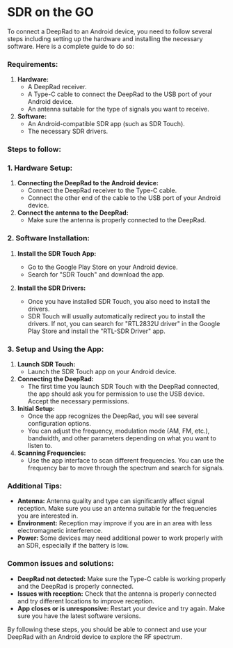 # SDR on the GO

To connect a DeepRad to an Android device, you need to follow several steps including setting up the hardware and installing the necessary software. Here is a complete guide to do so:

### Requirements:

1. **Hardware:**
    - A DeepRad receiver.
    - A Type-C cable to connect the DeepRad to the USB port of your Android device.
    - An antenna suitable for the type of signals you want to receive.
2. **Software:**
    - An Android-compatible SDR app (such as SDR Touch).
    - The necessary SDR drivers.

### Steps to follow:

### 1. Hardware Setup:

1. **Connecting the DeepRad to the Android device:**
    - Connect the DeepRad receiver to the Type-C cable.
    - Connect the other end of the cable to the USB port of your Android device.
2. **Connect the antenna to the DeepRad:**
    - Make sure the antenna is properly connected to the DeepRad.

### 2. Software Installation:

1. **Install the SDR Touch App:**
    - Go to the Google Play Store on your Android device.
    - Search for "SDR Touch" and download the app.

2. **Install the SDR Drivers:**
    - Once you have installed SDR Touch, you also need to install the drivers.
    - SDR Touch will usually automatically redirect you to install the drivers. If not, you can search for "RTL2832U driver" in the Google Play Store and install the "RTL-SDR Driver" app.

### 3. Setup and Using the App:

1. **Launch SDR Touch:**
    - Launch the SDR Touch app on your Android device.
2. **Connecting the DeepRad:**
    - The first time you launch SDR Touch with the DeepRad connected, the app should ask you for permission to use the USB device. Accept the necessary permissions.
3. **Initial Setup:**
    - Once the app recognizes the DeepRad, you will see several configuration options.
    - You can adjust the frequency, modulation mode (AM, FM, etc.), bandwidth, and other parameters depending on what you want to listen to.
4. **Scanning Frequencies:**
    - Use the app interface to scan different frequencies. You can use the frequency bar to move through the spectrum and search for signals.

### Additional Tips:

- **Antenna:** Antenna quality and type can significantly affect signal reception. Make sure you use an antenna suitable for the frequencies you are interested in.
- **Environment:** Reception may improve if you are in an area with less electromagnetic interference.
- **Power:** Some devices may need additional power to work properly with an SDR, especially if the battery is low.

### Common issues and solutions:

- **DeepRad not detected:** Make sure the Type-C cable is working properly and the DeepRad is properly connected.
- **Issues with reception:** Check that the antenna is properly connected and try different locations to improve reception.
- **App closes or is unresponsive:** Restart your device and try again. Make sure you have the latest software versions.

By following these steps, you should be able to connect and use your DeepRad with an Android device to explore the RF spectrum.
